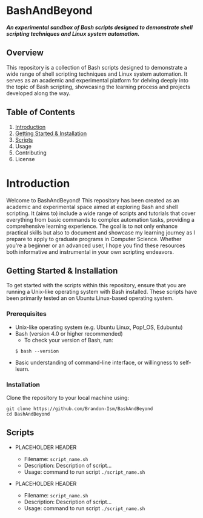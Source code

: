 # BashAndBeyond

***An experimental sandbox of Bash scripts designed to demonstrate shell scripting techniques and Linux system automation.***

## Overview
This repository is a collection of Bash scripts designed to demonstrate a wide range of shell scripting techniques and Linux system automation. It serves as an academic and experimental platform for delving deeply into the topic of Bash scripting, showcasing the learning process and projects developed along the way.


## Table of Contents
1. [Introduction](#introduction)
2. [Getting Started & Installation](#getting-started--installation)
3. [Scripts](#scripts_)
4. Usage
5. Contributing
6. License

# Introduction
Welcome to BashAndBeyond! This repository has been created as an academic and experimental space aimed at exploring Bash and shell scripting. It (aims to) include a wide range of scripts and tutorials that cover everything from basic commands to complex automation tasks, providing a comprehensive learning experience. The goal is to not only enhance practical skills but also to document and showcase my learning journey as I prepare to apply to graduate programs in Computer Science. Whether you're a beginner or an advanced user, I hope you find these resources both informative and instrumental in your own scripting endeavors.

## Getting Started & Installation
To get started with the scripts within this repository, ensure that you are running a Unix-like operating system with Bash installed. These scripts have been primarily tested an on Ubuntu Linux-based operating system. 

### Prerequisites
- Unix-like operating system (e.g. Ubuntu Linux, Pop!_OS, Edubuntu)
- Bash (version 4.0 or higher recommended)
    - To check your version of Bash, run:
    ```
    $ bash --version
    ```
- Basic understanding of command-line interface, or willingness to self-learn. 

### Installation
Clone the repository to your local machine using:
```
git clone https://github.com/Brandon-Ism/BashAndBeyond
cd BashAndBeyond
```

## Scripts
- PLACEHOLDER HEADER
    - Filename: `script_name.sh`
    - Description: Description of script...
    - Usage: command to run script `./script_name.sh`

- PLACEHOLDER HEADER
    - Filename: `script_name.sh`
    - Description: Description of script...
    - Usage: command to run script `./script_name.sh`
